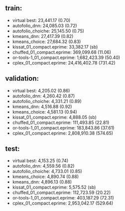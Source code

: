 ## train:
- virtual best: 23,441.17 (0.70)
- autofolio_dnn: 24,085.03 (0.72)
- autofolio_choiche: 25,145.50 (0.75)
- kmeans_dnn: 27,417.39 (0.82)
- kmeans_choice: 27,684.32 (0.83)
- kissat_01_compact.eprime: 33,382.17 (sb)
- chuffed_01_compact.eprime: 369,099.68 (11.06)
- or-tools-1_01_compact.eprime: 1,682,423.39 (50.40)
- cplex_01_compact.eprime: 24,416,402.78 (731.42)
## validation:
- virtual best: 4,205.02 (0.86)
- autofolio_dnn: 4,260.42 (0.87)
- autofolio_choiche: 4,331.21 (0.89)
- kmeans_dnn: 4,516.88 (0.92)
- kmeans_choice: 4,581.13 (0.94)
- kissat_01_compact.eprime: 4,888.05 (sb)
- chuffed_01_compact.eprime: 111,493.85 (22.81)
- or-tools-1_01_compact.eprime: 183,843.86 (37.61)
- cplex_01_compact.eprime: 2,808,910.38 (574.65)
## test:
- virtual best: 4,153.25 (0.74)
- autofolio_dnn: 4,559.56 (0.82)
- autofolio_choiche: 4,733.01 (0.85)
- kmeans_choice: 4,890.74 (0.88)
- kmeans_dnn: 4,896.13 (0.88)
- kissat_01_compact.eprime: 5,575.52 (sb)
- chuffed_01_compact.eprime: 112,723.59 (20.22)
- or-tools-1_01_compact.eprime: 403,187.29 (72.31)
- cplex_01_compact.eprime: 2,953,042.17 (529.64)
